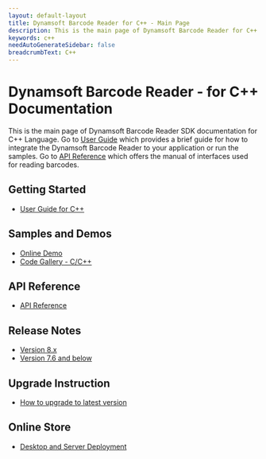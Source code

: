 ```yaml
---
layout: default-layout
title: Dynamsoft Barcode Reader for C++ - Main Page
description: This is the main page of Dynamsoft Barcode Reader for C++ Language.
keywords: c++
needAutoGenerateSidebar: false
breadcrumbText: C++
---
```


# Dynamsoft Barcode Reader - for C++ Documentation

This is the main page of Dynamsoft Barcode Reader SDK documentation for C++ Language. Go to [User Guide](#getting-started) which provides a brief guide for how to integrate the Dynamsoft Barcode Reader to your application or run the samples. Go to [API Reference](#api-reference) which offers the manual of interfaces used for reading barcodes.



## Getting Started
- [User Guide for C++](user-guide.md)

## Samples and Demos

- <a href="https://demo.dynamsoft.com/barcode-reader/" target="_blank">Online Demo</a>
- <a href="https://www.dynamsoft.com/barcode-reader/resources/code-gallery/?tag=c/c++" target="_blank">Code Gallery - C/C++</a>

## API Reference
- [API Reference](api-reference/index.md)

## Release Notes
- [Version 8.x](release-notes/cpp-8.md)
- [Version 7.6 and below](release-notes/cpp-7.md)

## Upgrade Instruction
- [How to upgrade to latest version](upgrade-instruction.md)

## Online Store
- <a href="https://www.dynamsoft.com/store/dynamsoft-barcode-reader/" target="_blank">Desktop and Server Deployment</a>

